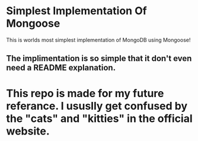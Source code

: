 # Simplest Implementation Of Mongoose
This is worlds most simplest implementation of MongoDB using Mongoose!
## The implimentation is so simple that it don't even need a README explanation. 


# This repo is made for my future referance. I ususlly get confused by the "cats" and "kitties" in the official website. 
